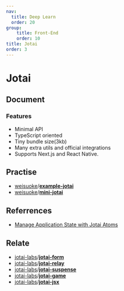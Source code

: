 ```yaml
---
nav:
  title: Deep Learn
  order: 20
group:
	title: Front-End
	order: 10
title: Jotai
order: 3
---
```


# Jotai

## Document

### Features

- Minimal API
- TypeScript oriented
- Tiny bundle size(3kb)
- Many extra utils and official integrations
- Supports Next.js and React Native.

## Practise

- [weisuoke](https://github.com/weisuoke)/**[example-jotai](https://github.com/weisuoke/example-jotai)**
- [weisuoke](https://github.com/weisuoke)/**[mini-jotai](https://github.com/weisuoke/mini-jotai)**

## Referrences

- [Manage Application State with Jotai Atoms](https://egghead.io/courses/manage-application-state-with-jotai-atoms-2c3a29f0)

## Relate

- [jotai-labs](https://github.com/jotai-labs?type=source)/**[jotai-form](https://github.com/jotai-labs/jotai-form)**
- [jotai-labs](https://github.com/jotai-labs?type=source)/**[jotai-relay](https://github.com/jotai-labs/jotai-relay)**
- [jotai-labs](https://github.com/jotai-labs?type=source)/**[jotai-suspense](https://github.com/jotai-labs/jotai-suspense)**
- [jotai-labs](https://github.com/jotai-labs?type=source)/**[jotai-game](https://github.com/jotai-labs/jotai-game)**
- [jotai-labs](https://github.com/jotai-labs?type=source)/**[jotai-jsx](https://github.com/jotai-labs/jotai-jsx)**

